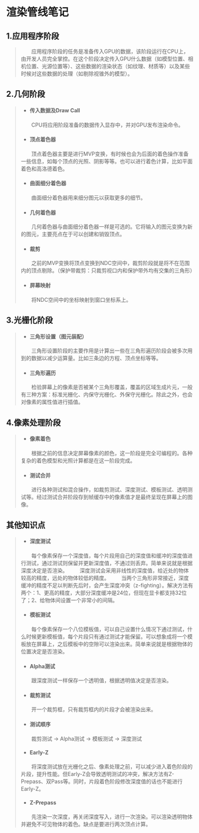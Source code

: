 # 渲染管线笔记

## 1.应用程序阶段
> &emsp;&emsp;应用程序阶段的任务是准备传入GPU的数据，该阶段运行在CPU上，由开发人员完全掌控。在这个阶段决定传入GPU什么数据（如模型位置、相机位置、光源位置等）、这些数据的渲染状态（如纹理、材质等）以及某些时候对这些数据的处理（如剔除视锥外的模型）。

## 2.几何阶段
> + #### 传入数据及Draw Call
> &emsp;&emsp;CPU将应用阶段准备的数据传入显存中，并对GPU发布渲染命令。
> + #### 顶点着色器
> &emsp;&emsp;顶点着色器主要是进行MVP变换，有时候也会为后面的着色操作准备一些信息，如每个顶点的光照、阴影等等。也可以进行着色计算，比如平面着色和高洛德着色。
> + #### 曲面细分着色器
> &emsp;&emsp;曲面细分着色器用来细分图元以获取更多的细节。
> + #### 几何着色器
> &emsp;&emsp;几何着色器与曲面细分着色器一样是可选的。它将输入的图元变换为新的图元，主要亮点在于可以创建和销毁顶点。
> + #### 裁剪
> &emsp;&emsp;之前的MVP变换将顶点变换到NDC空间中，裁剪阶段就是将不在范围内的顶点剔除。（保护带裁剪：只裁剪视口内和保护带外均有交集的三角形）
> + #### 屏幕映射
> &emsp;&emsp;将NDC空间中的坐标映射到窗口坐标系上。

## 3.光栅化阶段
> + #### 三角形设置（图元装配）
> &emsp;&emsp;三角形设置阶段的主要作用是计算出一些在三角形遍历阶段会被多次用到的数据以减少运算量。比如三条边的方程、顶点坐标等等。
> + #### 三角形遍历
> &emsp;&emsp;检验屏幕上的像素是否被某个三角形覆盖，覆盖的区域生成片元，一般有三种方案：标准光栅化、内保守光栅化、外保守光栅化。除此之外，也会对像素的属性值进行插值。

## 4.像素处理阶段
> + #### 像素着色
> &emsp;&emsp;根据之前的信息决定屏幕像素的颜色，这一阶段是完全可编程的。各种复杂的着色模型和光照计算都是在这一阶段完成。
> + #### 测试合并
> &emsp;&emsp;进行各种测试和混合操作，如裁剪测试、深度测试、模板测试、透明测试等。经过测试合并阶段存到帧缓存中的像素值才是最终呈现在屏幕上的图像。

## 其他知识点
> + ####  深度测试
> &emsp;&emsp;每个像素保存一个深度值，每个片段用自己的深度值和缓冲的深度值进行测试，通过测试则保留并更新深度值，不通过则丢弃。简单来说就是根据深度决定是否渲染。
> &emsp;&emsp;深度测试会采用非线性的深度值，给近处的物体较高的精度，远处的物体较低的精度。
> &emsp;&emsp;当两个三角形非常接近，深度缓冲的精度不足以判断先后时，会产生深度冲突（z-fighting）。解决方法有两个：1、更高的精度，大部分深度缓冲是24位，但现在显卡都支持32位了；2、给物体间设置一个非常小的间隔。
> + ####  模板测试
> &emsp;&emsp;每个像素保存一个八位模板值，可以自己设置什么情况下通过测试，什么时候更新模板值，每个片段只有通过测试才能保留。可以想象成将一个模板放在屏幕上，之后模板中的空隙可以渲染出来。简单来说就是根据物体的位置决定是否渲染。
> + ####  Alpha测试
> &emsp;&emsp;跟深度测试一样保存一个透明值，根据透明值决定是否渲染。
> + ####  裁剪测试
> &emsp;&emsp;开一个裁剪框，只有裁剪框内的片段才会被渲染出来。
> + ####  测试顺序
> &emsp;&emsp;裁剪测试 -> Alpha测试 -> 模板测试 -> 深度测试
> + ####  Early-Z
> &emsp;&emsp;将深度测试放在光栅化之后、像素处理之前，可以减少进入着色阶段的片段，提升性能。但Early-Z会导致透明测试的冲突，解决方法有Z-Prepass、双Pass等。同时，片段着色阶段修改深度值的话也不能进行Early-Z。
> + ####  Z-Prepass
> &emsp;&emsp;先渲染一次深度，再关闭深度写入，进行一次渲染。可以渲染透明物体并避免不可见物体的着色。缺点是要进行两次顶点计算。